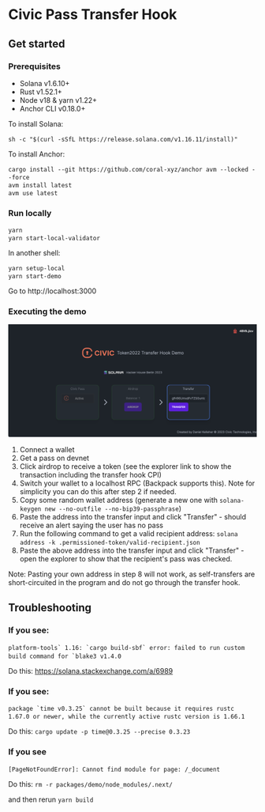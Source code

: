 # Civic Pass Transfer Hook

## Get started

### Prerequisites

- Solana v1.6.10+
- Rust v1.52.1+
- Node v18 & yarn v1.22+
- Anchor CLI v0.18.0+

To install Solana:

```shell
sh -c "$(curl -sSfL https://release.solana.com/v1.16.11/install)"
```

To install Anchor:

```shell
cargo install --git https://github.com/coral-xyz/anchor avm --locked --force
avm install latest
avm use latest
```

### Run locally

```shell
yarn
yarn start-local-validator
```

In another shell:

```shell
yarn setup-local
yarn start-demo
```

Go to http://localhost:3000

### Executing the demo

![Demo](./doc/screenshot.png)

1. Connect a wallet 
2. Get a pass on devnet
3. Click airdrop to receive a token (see the explorer link to show the transaction including the transfer hook CPI)
4. Switch your wallet to a localhost RPC (Backpack supports this). Note for simplicity you can do this after step 2 if needed.
5. Copy some random wallet address (generate a new one with `solana-keygen new --no-outfile --no-bip39-passphrase`)
6. Paste the address into the transfer input and click "Transfer" - should receive an alert saying the user has no pass
7. Run the following command to get a valid recipient address: `solana address -k .permissioned-token/valid-recipient.json`
8. Paste the above address into the transfer input and click "Transfer" - open the explorer to show that the recipient's pass was checked.

Note: Pasting your own address in step 8 will not work, as self-transfers are short-circuited in the program and do not go through the transfer hook.

## Troubleshooting

### If you see:

```platform-tools` 1.16: `cargo build-sbf` error: failed to run custom build command for `blake3 v1.4.0```

Do this: https://solana.stackexchange.com/a/6989

### If you see: 

```
package `time v0.3.25` cannot be built because it requires rustc 1.67.0 or newer, while the currently active rustc version is 1.66.1
```

Do this:
`cargo update -p time@0.3.25 --precise 0.3.23`

### If you see

```
[PageNotFoundError]: Cannot find module for page: /_document
```

Do this:
`rm -r packages/demo/node_modules/.next/`

and then rerun `yarn build`